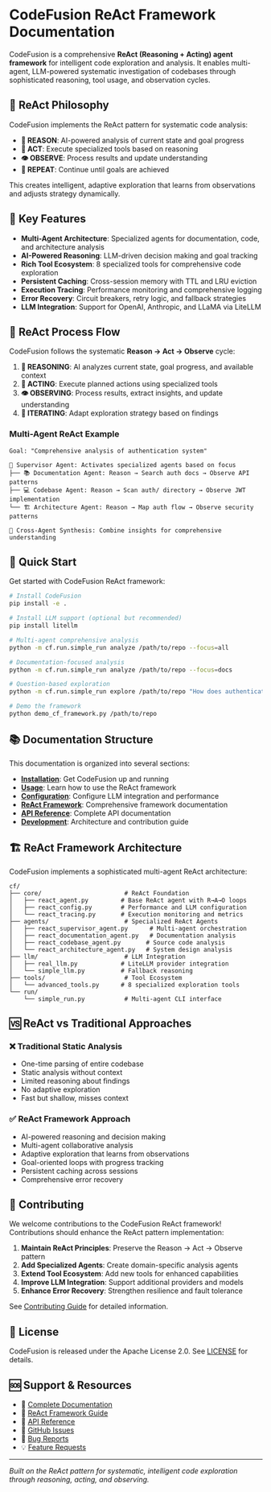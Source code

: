 # CodeFusion ReAct Framework Documentation

CodeFusion is a comprehensive **ReAct (Reasoning + Acting) agent framework** for intelligent code exploration and analysis. It enables multi-agent, LLM-powered systematic investigation of codebases through sophisticated reasoning, tool usage, and observation cycles.

## 🎯 ReAct Philosophy

CodeFusion implements the ReAct pattern for systematic code analysis:

- **🧠 REASON**: AI-powered analysis of current state and goal progress
- **🎯 ACT**: Execute specialized tools based on reasoning
- **👁️ OBSERVE**: Process results and update understanding
- **🔄 REPEAT**: Continue until goals are achieved

This creates intelligent, adaptive exploration that learns from observations and adjusts strategy dynamically.

## 🚀 Key Features

- **Multi-Agent Architecture**: Specialized agents for documentation, code, and architecture analysis
- **AI-Powered Reasoning**: LLM-driven decision making and goal tracking
- **Rich Tool Ecosystem**: 8 specialized tools for comprehensive code exploration
- **Persistent Caching**: Cross-session memory with TTL and LRU eviction
- **Execution Tracing**: Performance monitoring and comprehensive logging
- **Error Recovery**: Circuit breakers, retry logic, and fallback strategies
- **LLM Integration**: Support for OpenAI, Anthropic, and LLaMA via LiteLLM

## 🔄 ReAct Process Flow

CodeFusion follows the systematic **Reason → Act → Observe** cycle:

1. **🧠 REASONING**: AI analyzes current state, goal progress, and available context
2. **🎯 ACTING**: Execute planned actions using specialized tools
3. **👁️ OBSERVING**: Process results, extract insights, and update understanding
4. **🔄 ITERATING**: Adapt exploration strategy based on findings

### Multi-Agent ReAct Example

```
Goal: "Comprehensive analysis of authentication system"

🤖 Supervisor Agent: Activates specialized agents based on focus
├── 📚 Documentation Agent: Reason → Search auth docs → Observe API patterns
├── 💻 Codebase Agent: Reason → Scan auth/ directory → Observe JWT implementation
└── 🏗️ Architecture Agent: Reason → Map auth flow → Observe security patterns

🔗 Cross-Agent Synthesis: Combine insights for comprehensive understanding
```

## 🎯 Quick Start

Get started with CodeFusion ReAct framework:

```bash
# Install CodeFusion
pip install -e .

# Install LLM support (optional but recommended)
pip install litellm

# Multi-agent comprehensive analysis
python -m cf.run.simple_run analyze /path/to/repo --focus=all

# Documentation-focused analysis
python -m cf.run.simple_run analyze /path/to/repo --focus=docs

# Question-based exploration
python -m cf.run.simple_run explore /path/to/repo "How does authentication work?"

# Demo the framework
python demo_cf_framework.py /path/to/repo
```

## 📚 Documentation Structure

This documentation is organized into several sections:

- **[Installation](installation/setup.md)**: Get CodeFusion up and running
- **[Usage](usage/cli.md)**: Learn how to use the ReAct framework
- **[Configuration](usage/configuration.md)**: Configure LLM integration and performance
- **[ReAct Framework](react-framework.md)**: Comprehensive framework documentation
- **[API Reference](api/index.md)**: Complete API documentation
- **[Development](dev/architecture.md)**: Architecture and contribution guide

## 🏗️ ReAct Framework Architecture

CodeFusion implements a sophisticated multi-agent ReAct architecture:

```
cf/
├── core/                       # ReAct Foundation
│   ├── react_agent.py         # Base ReAct agent with R→A→O loops
│   ├── react_config.py        # Performance and LLM configuration
│   └── react_tracing.py       # Execution monitoring and metrics
├── agents/                     # Specialized ReAct Agents
│   ├── react_supervisor_agent.py      # Multi-agent orchestration
│   ├── react_documentation_agent.py   # Documentation analysis
│   ├── react_codebase_agent.py       # Source code analysis
│   └── react_architecture_agent.py   # System design analysis
├── llm/                        # LLM Integration
│   ├── real_llm.py            # LiteLLM provider integration
│   └── simple_llm.py          # Fallback reasoning
├── tools/                      # Tool Ecosystem
│   └── advanced_tools.py      # 8 specialized exploration tools
└── run/
    └── simple_run.py           # Multi-agent CLI interface
```

## 🆚 ReAct vs Traditional Approaches

### ❌ Traditional Static Analysis
- One-time parsing of entire codebase
- Static analysis without context
- Limited reasoning about findings
- No adaptive exploration
- Fast but shallow, misses context

### ✅ ReAct Framework Approach
- AI-powered reasoning and decision making
- Multi-agent collaborative analysis
- Adaptive exploration that learns from observations
- Goal-oriented loops with progress tracking
- Persistent caching across sessions
- Comprehensive error recovery

## 🤝 Contributing

We welcome contributions to the CodeFusion ReAct framework! Contributions should enhance the ReAct pattern implementation:

1. **Maintain ReAct Principles**: Preserve the Reason → Act → Observe pattern
2. **Add Specialized Agents**: Create domain-specific analysis agents
3. **Extend Tool Ecosystem**: Add new tools for enhanced capabilities
4. **Improve LLM Integration**: Support additional providers and models
5. **Enhance Error Recovery**: Strengthen resilience and fault tolerance

See [Contributing Guide](dev/contributing.md) for detailed information.

## 📄 License

CodeFusion is released under the Apache License 2.0. See [LICENSE](https://github.com/CodeFusionAgent/codefusion/blob/main/LICENSE) for details.

## 🆘 Support & Resources

- 📖 [Complete Documentation](https://codefusionagent.github.io/codefusion/)
- 🧠 [ReAct Framework Guide](react-framework.md)
- 🔧 [API Reference](api/index.md)
- 💬 [GitHub Issues](https://github.com/CodeFusionAgent/codefusion/issues)
- 🐛 [Bug Reports](https://github.com/CodeFusionAgent/codefusion/issues/new?template=bug_report.md)
- 💡 [Feature Requests](https://github.com/CodeFusionAgent/codefusion/issues/new?template=feature_request.md)

---

*Built on the ReAct pattern for systematic, intelligent code exploration through reasoning, acting, and observing.*